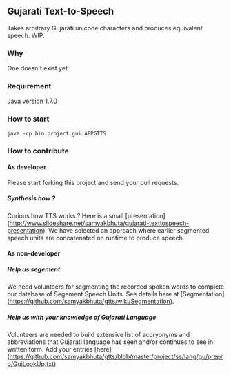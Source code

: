 Gujarati Text-to-Speech
-----------------------
Takes arbitrary Gujarati unicode characters and produces equivalent speech. WIP.

### Why
One doesn't exist yet.

### Requirement

Java version 1.7.0

### How to start

```
java -cp bin project.gui.APPGTTS
```

### How to contribute

#### As developer

Please start forking this project and send your pull requests.

##### Synthesis how ?

Curious how TTS works ? Here is a small [presentation] (http://www.slideshare.net/samyakbhuta/gujarati-texttospeech-presentation). We have selected an approach where earlier segmented speech units are concatenated on runtime to produce speech.

#### As non-developer

##### Help us segement

We need volunteers for segmenting the recorded spoken words to complete our database of Segement Speech Units. See details here at [Segmentation] (https://github.com/samyakbhuta/gtts/wiki/Segmentation).

##### Help us with your knowledge of Gujarati Language

Volunteers are needed to build extensive list of accryonyms and abbreviations that Gujarati language has seen and/or continues to see in written form. Add your entries [here] (https://github.com/samyakbhuta/gtts/blob/master/project/ss/lang/gu/prepro/GujLookUp.txt)
